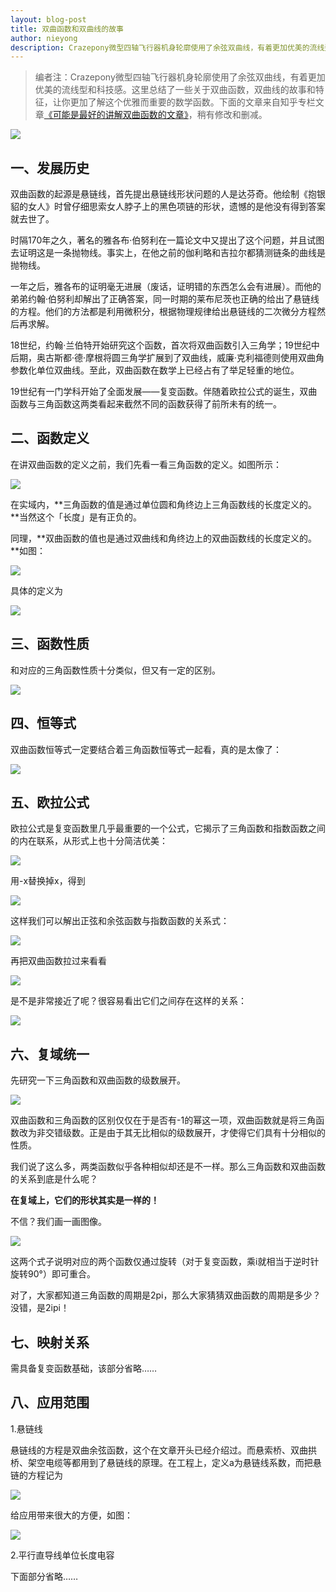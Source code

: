 ```yaml
---
layout: blog-post
title: 双曲函数和双曲线的故事
author: nieyong
description: Crazepony微型四轴飞行器机身轮廓使用了余弦双曲线，有着更加优美的流线型和科技感。这里总结了一些关于双曲函数，双曲线的故事和特征，让你更加了解这个优雅而重要的数学函数。
---
```


> 编者注：Crazepony微型四轴飞行器机身轮廓使用了余弦双曲线，有着更加优美的流线型和科技感。这里总结了一些关于双曲函数，双曲线的故事和特征，让你更加了解这个优雅而重要的数学函数。下面的文章来自知乎专栏文章[《可能是最好的讲解双曲函数的文章》](http://zhuanlan.zhihu.com/wx-math/20042215)，稍有修改和删减。

![](/assets/img/hyperbola-0.jpg)


## 一、发展历史

双曲函数的起源是悬链线，首先提出悬链线形状问题的人是达芬奇。他绘制《抱银貂的女人》时曾仔细思索女人脖子上的黑色项链的形状，遗憾的是他没有得到答案就去世了。

时隔170年之久，著名的雅各布·伯努利在一篇论文中又提出了这个问题，并且试图去证明这是一条抛物线。事实上，在他之前的伽利略和吉拉尔都猜测链条的曲线是抛物线。

一年之后，雅各布的证明毫无进展（废话，证明错的东西怎么会有进展）。而他的弟弟约翰·伯努利却解出了正确答案，同一时期的莱布尼茨也正确的给出了悬链线的方程。他们的方法都是利用微积分，根据物理规律给出悬链线的二次微分方程然后再求解。

18世纪，约翰·兰伯特开始研究这个函数，首次将双曲函数引入三角学；19世纪中后期，奥古斯都·德·摩根将圆三角学扩展到了双曲线，威廉·克利福德则使用双曲角参数化单位双曲线。至此，双曲函数在数学上已经占有了举足轻重的地位。

19世纪有一门学科开始了全面发展——复变函数。伴随着欧拉公式的诞生，双曲函数与三角函数这两类看起来截然不同的函数获得了前所未有的统一。


## 二、函数定义

在讲双曲函数的定义之前，我们先看一看三角函数的定义。如图所示：

![](/assets/img/hyperbola-1.jpg)

在实域内，**三角函数的值是通过单位圆和角终边上三角函数线的长度定义的。**当然这个「长度」是有正负的。

同理，**双曲函数的值也是通过双曲线和角终边上的双曲函数线的长度定义的。**如图：

![](/assets/img/hyperbola-2.jpg)

具体的定义为

![](/assets/img/hyperbola-3.png)

## 三、函数性质

和对应的三角函数性质十分类似，但又有一定的区别。

![](/assets/img/hyperbola-4.jpg)

## 四、恒等式

双曲函数恒等式一定要结合着三角函数恒等式一起看，真的是太像了：

![](/assets/img/hyperbola-5.jpg)

## 五、欧拉公式

欧拉公式是复变函数里几乎最重要的一个公式，它揭示了三角函数和指数函数之间的内在联系，从形式上也十分简洁优美：

![](/assets/img/hyperbola-6.png)

用-x替换掉x，得到

![](/assets/img/hyperbola-7.png)

这样我们可以解出正弦和余弦函数与指数函数的关系式：

![](/assets/img/hyperbola-8.png)

再把双曲函数拉过来看看

![](/assets/img/hyperbola-9.png)

是不是非常接近了呢？很容易看出它们之间存在这样的关系：

![](/assets/img/hyperbola-10.png)

## 六、复域统一

先研究一下三角函数和双曲函数的级数展开。

![](/assets/img/hyperbola-11.png)

双曲函数和三角函数的区别仅仅在于是否有-1的幂这一项，双曲函数就是将三角函数改为非交错级数。正是由于其无比相似的级数展开，才使得它们具有十分相似的性质。

我们说了这么多，两类函数似乎各种相似却还是不一样。那么三角函数和双曲函数的关系到底是什么呢？

**在复域上，它们的形状其实是一样的！**

不信？我们画一画图像。

![](/assets/img/hyperbola-12.jpg)

这两个式子说明对应的两个函数仅通过旋转（对于复变函数，乘i就相当于逆时针旋转90°）即可重合。

对了，大家都知道三角函数的周期是2pi，那么大家猜猜双曲函数的周期是多少？没错，是2ipi！

## 七、映射关系

需具备复变函数基础，该部分省略……

## 八、应用范围

1.悬链线

悬链线的方程是双曲余弦函数，这个在文章开头已经介绍过。而悬索桥、双曲拱桥、架空电缆等都用到了悬链线的原理。在工程上，定义a为悬链线系数，而把悬链的方程记为

![](/assets/img/hyperbola-13.png)

给应用带来很大的方便，如图：

![](/assets/img/hyperbola-14.jpg)

2.平行直导线单位长度电容

下面部分省略……
